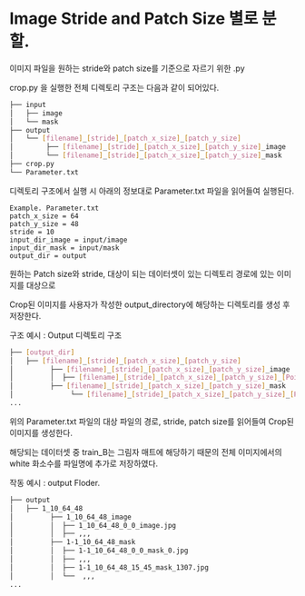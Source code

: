 # Image Stride and Patch Size 별로 분할.
이미지 파일을 원하는 stride와 patch size를 기준으로 자르기 위한 .py

crop.py 을 실행한 전체 디렉토리 구조는 다음과 같이 되어있다.
```bash
├── input
│   ├── image
│   └── mask
├── output
│   └── [filename]_[stride]_[patch_x_size]_[patch_y_size]
│        ├── [filename]_[stride]_[patch_x_size]_[patch_y_size]_image
│        └── [filename]_[stride]_[patch_x_size]_[patch_y_size]_mask
├── crop.py
└── Parameter.txt
``` 

디렉토리 구조에서 실행 시 아래의 정보대로 Parameter.txt 파일을 읽어들여 실행된다.

```
Example. Parameter.txt
patch_x_size = 64
patch_y_size = 48
stride = 10
input_dir_image = input/image
input_dir_mask = input/mask
output_dir = output
```
원하는 Patch size와 stride, 대상이 되는 데이터셋이 있는 디렉토리 경로에 있는 이미지를 대상으로 

Crop된 이미지를 사용자가 작성한 output_directory에 해당하는 디렉토리를  생성 후 저장한다.

구조 예시 : Output 디렉토리 구조
```bash
├── [output_dir]
│   ├── [filename]_[stride]_[patch_x_size]_[patch_y_size]
│         ├── [filename]_[stride]_[patch_x_size]_[patch_y_size]_image
│         │  ├── [filename]_[stride]_[patch_x_size]_[patch_y_size]_[Point_X]_[Point_Y]_image.jpg
│         ├── [filename]_[stride]_[patch_x_size]_[patch_y_size]_mask
│              └── [filename]_[stride]_[patch_x_size]_[patch_y_size]_[Point_X]_[Point_Y]_mask_[white pixel].jpg
...
``` 

위의 Parameter.txt 파일의 대상 파일의 경로, stride, patch size를 읽어들여 Crop된 이미지를 생성한다.

해당되는 데이터셋 중 train_B는 그림자 매트에 해당하기 때문의 전체 이미지에서의 white 화소수를 파일명에 추가로 저장하였다.

작동 예시 : output Floder.
```bash
├── output
│   ├── 1_10_64_48
│         ├── 1_10_64_48_image
│         │  ├── 1_10_64_48_0_0_image.jpg
│         │  ├── ,,,
│         ├── 1-1_10_64_48_mask
│         │  ├── 1-1_10_64_48_0_0_mask_0.jpg
│         │  ├── ,,,
│         │  ├── 1-1_10_64_48_15_45_mask_1307.jpg
│         │  └──  ,,,
...
``` 
